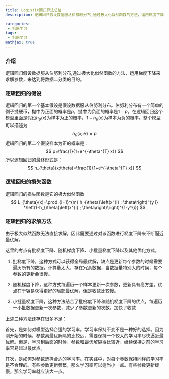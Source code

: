```yaml
---
title: Logistic回归算法总结
description: 逻辑回归假设数据服从伯努利分布,通过极大化似然函数的方法，运用梯度下降来求解参数，来达到将数据二分类的目的。

categories:
 - 机器学习
tags:
 - 机器学习
mathjax: true
---
```


### 介绍
逻辑回归假设数据服从伯努利分布,通过极大化似然函数的方法，运用梯度下降来求解参数，来达到将数据二分类的目的。

### 逻辑回归的假设

逻辑回归的第一个基本假设是假设数据服从伯努利分布。伯努利分布有一个简单的例子抛硬币，抛中为正面的概率是$p$，抛中为负面的概率是$1-p$。在逻辑回归这个模型里面是假设$h_{\theta}(x)$为样本为正的概率，$1-h_{\theta}(x)$为样本为负的概率。整个模型可以描述为
$$h_{\theta}(x;\theta)=p$$
逻辑回归的第二个假设样本为正的概率是：
$$
p=\frac{1}{1+e^{-\theta^{T} x}}
$$
所以逻辑回归的最终形式是：
$$
h_{\theta}(x;\theta)=\frac{1}{1+e^{-\theta^{T} x}}
$$

### 逻辑回归的损失函数
逻辑回归的损失函数是它的极大似然函数
$$
L_{\theta}(x)=\prod_{i=1}^{m} h_{\theta}\left(x^{i} ; \theta\right)^{y i} *\left(1-h_{\theta}\left(x^{i} ; \theta\right)\right)^{1-y^{i}}
$$

### 逻辑回归的求解方法
由于极大似然函数无法直接求解，因此需要通过对该函数进行梯度下降来不断逼近最优解。

这里的考点有批梯度下降、随机梯度下降、小批量梯度下降以及其他优化方式。

1. 批梯度下降，这种方式可以获得全局最优解，缺点是更新每个参数的时候需要遍历所有的数据，计算量太大，存在冗余数据，当数据量特别大的时候，每个参数的更新会很慢。

2. 随机梯度下降，这种方式每遍历一个样本更新一次参数，更新具有高方差。优点在于容易获得更好的局部最优解，但是收敛比较慢。

3. 小批量梯度下降，这种方法结合了批梯度下降和随机梯度下降的优点，每遍历一小批数据更新一次参数，减少了参数更新的次数，加快了收敛

上述三种方法还存在很多不足：

首先，是如何对模型选择合适的学习率。学习率保持不变不是一种好的选择。因为刚开始的时候，参数离最优解隔的比较远，需要保持一个较大的学习率尽快逼近最优解。但是，学习到后面的时候，参数和最优解隔得比较近，继续保持之前的学习率容易越过最优点。

其次，是如何对参数选择合适的学习率。在实践中，对每个参数保持同样的学习率是不合理的。有些参数更新频繁，那么学习率可以适当小一点。有些参数更新缓慢，那么学习率就应该大一点。


